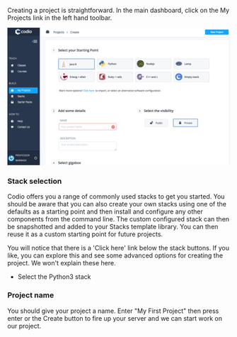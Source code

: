 Creating a project is straightforward. In the main dashboard, click on the My Projects link in the left hand toolbar.

![](.guides/img/new-project.png)

### Stack selection
Codio offers you a range of commonly used stacks to get you started. You should be aware that you can also create your own stacks using one of the defaults as a starting point and then install and configure any other components from the command line. The custom configured stack can then be snapshotted and added to your Stacks template library. You can then reuse it as a custom starting point for future projects.

You will notice that there is a 'Click here' link below the stack buttons. If you like, you can explore this and see some advanced options for creating the project. We won't explain these here.

- Select the Python3 stack

### Project name
You should give your project a name. Enter "My First Project" then press enter or the Create button to fire up your server and we can start work on our project.

